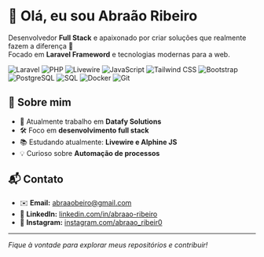 # 👋 Olá, eu sou Abraão Ribeiro

Desenvolvedor **Full Stack** e apaixonado por criar soluções que realmente fazem a diferença 🚀  
Focado em **Laravel Frameword** e tecnologias modernas para a web.

![Laravel](https://img.shields.io/badge/Laravel-FF2D20?style=flat-square&logo=laravel&logoColor=white)
![PHP](https://img.shields.io/badge/PHP-777BB4?style=flat-square&logo=php&logoColor=white)
![Livewire](https://img.shields.io/badge/Livewire-4E56A6?style=flat-square&logo=laravel&logoColor=white)
![JavaScript](https://img.shields.io/badge/JavaScript-F7DF1E?style=flat-square&logo=javascript&logoColor=black)
![Tailwind CSS](https://img.shields.io/badge/Tailwind_CSS-06B6D4?style=flat-square&logo=tailwind-css&logoColor=white)
![Bootstrap](https://img.shields.io/badge/Bootstrap-7952B3?style=flat-square&logo=bootstrap&logoColor=white)
![PostgreSQL](https://img.shields.io/badge/PostgreSQL-336791?style=flat-square&logo=postgresql&logoColor=white)
![SQL](https://img.shields.io/badge/SQL-4479A1?style=flat-square&logo=sqlite&logoColor=white)
![Docker](https://img.shields.io/badge/Docker-2496ED?style=flat-square&logo=docker&logoColor=white)
![Git](https://img.shields.io/badge/Git-F05032?style=flat-square&logo=git&logoColor=white)

## 🚀 Sobre mim

- 🎯 Atualmente trabalho em **Datafy Solutions**
- 🛠️ Foco em **desenvolvimento full stack**
- 📚 Estudando atualmente: **Livewire e Alphine JS**
- 💡 Curioso sobre **Automação de processos**

## 📬 Contato

- ✉️ **Email:** abraaobeiro@gmail.com
- 💼 **LinkedIn:** [linkedin.com/in/abraao-ribeiro](https://www.linkedin.com/in/abraao-ribeiro/)
- 🚀 **Instagram:** [instagram.com/abraao_ribeir0](https://www.instagram.com/abraao_ribeir0/)

---

_Fique à vontade para explorar meus repositórios e contribuir!_
